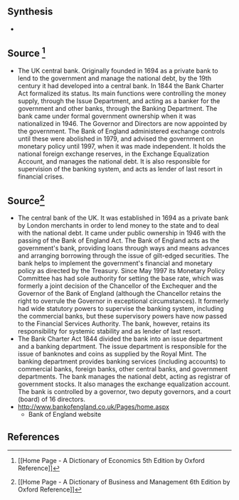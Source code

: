 ## Synthesis
- 
## Source [^1]
- The UK central bank. Originally founded in 1694 as a private bank to lend to the government and manage the national debt, by the 19th century it had developed into a central bank. In 1844 the Bank Charter Act formalized its status. Its main functions were controlling the money supply, through the Issue Department, and acting as a banker for the government and other banks, through the Banking Department. The bank came under formal government ownership when it was nationalized in 1946. The Governor and Directors are now appointed by the government. The Bank of England administered exchange controls until these were abolished in 1979, and advised the government on monetary policy until 1997, when it was made independent. It holds the national foreign exchange reserves, in the Exchange Equalization Account, and manages the national debt. It is also responsible for supervision of the banking system, and acts as lender of last resort in financial crises.
## Source[^2]
- The central bank of the UK. It was established in 1694 as a private bank by London merchants in order to lend money to the state and to deal with the national debt. It came under public ownership in 1946 with the passing of the Bank of England Act. The Bank of England acts as the government's bank, providing loans through ways and means advances and arranging borrowing through the issue of gilt-edged securities. The bank helps to implement the government's financial and monetary policy as directed by the Treasury. Since May 1997 its Monetary Policy Committee has had sole authority for setting the base rate, which was formerly a joint decision of the Chancellor of the Exchequer and the Governor of the Bank of England (although the Chancellor retains the right to overrule the Governor in exceptional circumstances). It formerly had wide statutory powers to supervise the banking system, including the commercial banks, but these supervisory powers have now passed to the Financial Services Authority. The bank, however, retains its responsibility for systemic stability and as lender of last resort.
- The Bank Charter Act 1844 divided the bank into an issue department and a banking department. The issue department is responsible for the issue of banknotes and coins as supplied by the Royal Mint. The banking department provides banking services (including accounts) to commercial banks, foreign banks, other central banks, and government departments. The bank manages the national debt, acting as registrar of government stocks. It also manages the exchange equalization account. The bank is controlled by a governor, two deputy governors, and a court (board) of 16 directors.
- http://www.bankofengland.co.uk/Pages/home.aspx
	- Bank of England website
## References

[^1]: [[Home Page - A Dictionary of Economics 5th Edition by Oxford Reference]]
[^2]: [[Home Page - A Dictionary of Business and Management 6th Edition by Oxford Reference]]